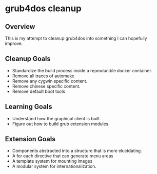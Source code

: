 # grub4dos cleanup

## Overview

This is my attempt to cleanup grub4dos into something I can hopefully improve.

## Cleanup Goals

* Standardize the build process inside a reproducible docker container.
* Remove all traces of automake.
* Remove any cygwin specific content.
* Remove chinese specific content.
* Remove default boot tools

## Learning Goals

* Understand how the graphical client is built.
* Figure out how to build grub extension modules.

## Extension Goals

* Components abstracted into a structure that is more elucidating.
* A for each directive that can generate menu areas
* A template system for mounting images
* A modular system for internationalization.
